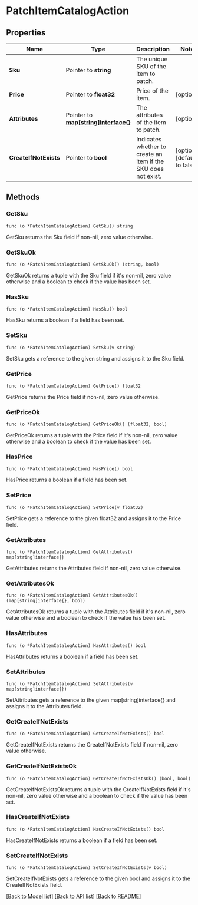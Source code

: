 # PatchItemCatalogAction

## Properties

Name | Type | Description | Notes
------------ | ------------- | ------------- | -------------
**Sku** | Pointer to **string** | The unique SKU of the item to patch. | 
**Price** | Pointer to **float32** | Price of the item. | [optional] 
**Attributes** | Pointer to [**map[string]interface{}**](.md) | The attributes of the item to patch. | [optional] 
**CreateIfNotExists** | Pointer to **bool** | Indicates whether to create an item if the SKU does not exist. | [optional] [default to false]

## Methods

### GetSku

`func (o *PatchItemCatalogAction) GetSku() string`

GetSku returns the Sku field if non-nil, zero value otherwise.

### GetSkuOk

`func (o *PatchItemCatalogAction) GetSkuOk() (string, bool)`

GetSkuOk returns a tuple with the Sku field if it's non-nil, zero value otherwise
and a boolean to check if the value has been set.

### HasSku

`func (o *PatchItemCatalogAction) HasSku() bool`

HasSku returns a boolean if a field has been set.

### SetSku

`func (o *PatchItemCatalogAction) SetSku(v string)`

SetSku gets a reference to the given string and assigns it to the Sku field.

### GetPrice

`func (o *PatchItemCatalogAction) GetPrice() float32`

GetPrice returns the Price field if non-nil, zero value otherwise.

### GetPriceOk

`func (o *PatchItemCatalogAction) GetPriceOk() (float32, bool)`

GetPriceOk returns a tuple with the Price field if it's non-nil, zero value otherwise
and a boolean to check if the value has been set.

### HasPrice

`func (o *PatchItemCatalogAction) HasPrice() bool`

HasPrice returns a boolean if a field has been set.

### SetPrice

`func (o *PatchItemCatalogAction) SetPrice(v float32)`

SetPrice gets a reference to the given float32 and assigns it to the Price field.

### GetAttributes

`func (o *PatchItemCatalogAction) GetAttributes() map[string]interface{}`

GetAttributes returns the Attributes field if non-nil, zero value otherwise.

### GetAttributesOk

`func (o *PatchItemCatalogAction) GetAttributesOk() (map[string]interface{}, bool)`

GetAttributesOk returns a tuple with the Attributes field if it's non-nil, zero value otherwise
and a boolean to check if the value has been set.

### HasAttributes

`func (o *PatchItemCatalogAction) HasAttributes() bool`

HasAttributes returns a boolean if a field has been set.

### SetAttributes

`func (o *PatchItemCatalogAction) SetAttributes(v map[string]interface{})`

SetAttributes gets a reference to the given map[string]interface{} and assigns it to the Attributes field.

### GetCreateIfNotExists

`func (o *PatchItemCatalogAction) GetCreateIfNotExists() bool`

GetCreateIfNotExists returns the CreateIfNotExists field if non-nil, zero value otherwise.

### GetCreateIfNotExistsOk

`func (o *PatchItemCatalogAction) GetCreateIfNotExistsOk() (bool, bool)`

GetCreateIfNotExistsOk returns a tuple with the CreateIfNotExists field if it's non-nil, zero value otherwise
and a boolean to check if the value has been set.

### HasCreateIfNotExists

`func (o *PatchItemCatalogAction) HasCreateIfNotExists() bool`

HasCreateIfNotExists returns a boolean if a field has been set.

### SetCreateIfNotExists

`func (o *PatchItemCatalogAction) SetCreateIfNotExists(v bool)`

SetCreateIfNotExists gets a reference to the given bool and assigns it to the CreateIfNotExists field.


[[Back to Model list]](../README.md#documentation-for-models) [[Back to API list]](../README.md#documentation-for-api-endpoints) [[Back to README]](../README.md)


